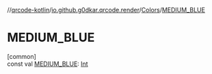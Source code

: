 //[qrcode-kotlin](../../../index.md)/[io.github.g0dkar.qrcode.render](../index.md)/[Colors](index.md)/[MEDIUM_BLUE](-m-e-d-i-u-m_-b-l-u-e.md)

# MEDIUM_BLUE

[common]\
const val [MEDIUM_BLUE](-m-e-d-i-u-m_-b-l-u-e.md): [Int](https://kotlinlang.org/api/latest/jvm/stdlib/kotlin/-int/index.html)
